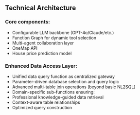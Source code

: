 ## Technical Architecture 

### Core components:
- Configurable LLM backbone (GPT-4o/Claude/etc.)
- Function Graph for dynamic tool selection
- Multi-agent collaboration layer
- OneMap API
- House price prediction model

### Enhanced Data Access Layer:
- Unified data query function as centralized gateway
- Parameter-driven database selection and query logic
- Advanced multi-table join operations (beyond basic NL2SQL)
- Domain-specific sub-functions ensuring:
- Professional knowledge-guided data retrieval
- Context-aware table relationships
- Optimized query construction





